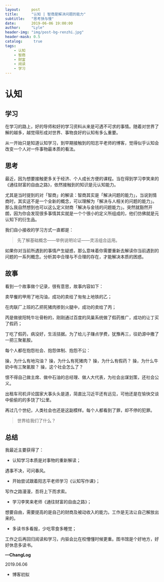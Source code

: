 ```yaml
---
layout:     post
title:      "认知 | 智商是解决问题的能力"
subtitle:   "思考快与慢"
date:       2019-06-06 19:00:00
author:     "Lyle"
header-img: "img/post-bg-renzhi.jpg"
header-mask: 0.5
catalog:     true
tags:
    - 认知
    - 智商
    - 财富
    - 阅读
    - 学习
---
```


# 认知

## 学习

在学习的路上，好的导师和好的学习资料从来是可遇不可求的事情。随着对世界了解的越多，越觉得形成对世界、事物良好的认知有多么重要。

从一开始只是知道认知学习，到早期接触到的阳志平老师的博客，觉得似乎认知会改变一个人对一件事物最本质的看法。

## 思考

最近，因为想要接触更多关于经济、个人成长方便的课程。当在得到学习李笑来的《通往财富的自由之路》，依然接触到的知识是元认知能力。

尤其是当时提到的对「智商」的解读：智商其实是「解决问题的能力」，当说到情商时，其实这不是一个全新的概念，可以理解为「解决与人相关的问题的能力」。那么我自然想到也可以这么定义财商「解决与金钱的问题能力」。突然就豁然开朗，因为你会发现很多事情其实就是一个个很小的定义所组成的，他们仿佛就是元认知下的衍生品。

我们自小接收的学习方式一直都是：

> 先了解基础概念——举例说明论证——灵活组合运用。

如果你对当前所遇到的事情产生疑惑，那么意味着你需要重新去解读你当前遇到的问题的一系列概念。分析其中合理与不合理的存在，才能解决本质的困惑。

## 故事

看到一个故事做个记录，很有意思，故事内容如下：

卖早餐的甲用了地沟油，成功的卖给了匆匆上地铁的乙；

在肉联厂上班的乙把死猪肉掺到火腿中，成功的卖给了丙；

丙是做彼阳牦牛壮骨粉的，刚刚通过百度的凤巢系统做了假药推广，成功的让丁买了假药；

丁吃了假药，病没好，生活拮据。为了给儿子赚点学费，犹豫再三，往奶源中撒了一把三聚氰胺。

每个人都在抱怨社会、抱怨体制、抱怨不公：

操，为什么有地沟油？
操，为什么有死猪肉？
操，为什么有假药？
操，为什么牛奶中有三聚氰胺？
操，这个社会怎么了？

恨不得自己做主席、做中石油的总经理、做人大代表，为社会出谋划策，还社会公义。

出租车司机评论国家大事头头是道，简直比习近平还有远见，可他还是在愉快交谈中偷偷的的多饶了1公里。

再过几个世纪，人类社会也还是这副模样。每个人都看到了罪，却不停的犯罪。

> 世界给我们了什么？

## 总结

我最近主要获得了：

- 认知学习本质是对事物的重新解读；

遇事不决，可问春风。

- 开始尝试跟着阳志平老师学习《认知写作课》；

写作之路漫漫，吾将上下而求索。

- 学习李笑来老师《通往财富的自由之路》；

想要自由，需要提高的是自己的财商及被动收入的能力。工作是无法让自己解放出来的。

- 多读书多看报，少吃零食多睡觉；

工作之后再回归阅读和学习，内驱会比在校懵懂时候更重。图书馆是个好地方，好好休息多读书。

**—ChangLog**

2019.06.06

- 博客初拟